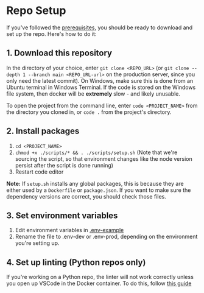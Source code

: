 # Repo Setup
If you've followed the [prerequisites](prerequisites.md), you should be ready to download and set up the repo. Here's how to do it:

## 1. Download this repository
In the directory of your choice, enter `git clone <REPO_URL>` (or `git clone --depth 1 --branch main <REPO_URL-url>` on the production server, since you only need the latest commit). On Windows, make sure this is done from an Ubuntu terminal in Windows Terminal. If the code is stored on the Windows file system, then docker will be **extremely** slow - and likely unusable.  

To open the project from the command line, enter `code <PROJECT_NAME>` from the directory you cloned in, or `code .` from the project's directory.

## 2. Install packages
1. `cd <PROJECT_NAME>`  
2. `chmod +x ./scripts/* && . ./scripts/setup.sh` (Note that we're sourcing the script, so that environment changes like the node version persist after the script is done running)
4. Restart code editor  

**Note:** If `setup.sh` installs any global packages, this is because they are either used by a `Dockerfile` or `package.json`. If you want to make sure the dependency versions are correct, you should check those files.

## 3. Set environment variables  
1. Edit environment variables in [.env-example](https://github.com/Vrooli/Vrooli/blob/master/.env-example)
2. Rename the file to .env-dev or .env-prod, depending on the environment you're setting up.

## 4. Set up linting (Python repos only)  
If you're working on a Python repo, the linter will not work correctly unless you open up VSCode in the Docker container. To do this, follow [this guide](/setup/getting_started/working_with_docker.html)